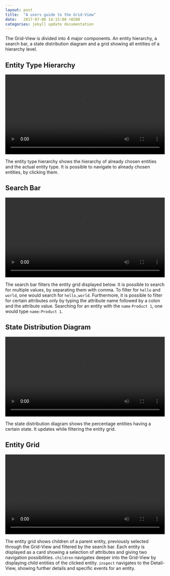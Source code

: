 ```yaml
---
layout: post
title:  "A users guide to the Grid-View"
date:   2017-07-06 14:15:00 +0200
categories: jekyll update documentation
---
```


The Grid-View is divided into 4 major components. An entity hierarchy, a search bar, a state distribution diagram and a grid showing all entities of a hierarchy level.

## Entity Type Hierarchy

<video style="width: 100%; height: auto;" autoplay loop>
  <source src="/argos/resources/grid-view-hierarchy.webm" type="video/webm">
  Your browser does not support the video tag.
</video><p></p>

The entity type hierarchy shows the hierarchy of already chosen entities and the actual entity type. It is possible to navigate to already chosen entities, by clicking them.

## Search Bar

<video style="width: 100%; height: auto;" autoplay loop>
  <source src="/argos/resources/grid-view-search-bar.webm" type="video/webm">
  Your browser does not support the video tag.
</video><p></p>

The search bar filters the entity grid displayed below. It is possible to search for multiple values, by separating them with comma. To filter for `hello` and `world`, one would search for `hello,world`. Furthermore, it is possible to filter for certain attributes only by typing the attribute name followed by a colon and the attribute value. Searching for an entity with the `name` `Product 1`, one would type `name:Product 1`.

## State Distribution Diagram

<video style="width: 100%; height: auto;" autoplay loop>
  <source src="/argos/resources/grid-view-state-distribution-diagram.webm" type="video/webm">
  Your browser does not support the video tag.
</video><p></p>

The state distribution diagram shows the percentage entities having a certain state. It updates while filtering the entity grid.

## Entity Grid

<video style="width: 100%; height: auto;" autoplay loop>
  <source src="/argos/resources/grid-view-entity-grid.webm" type="video/webm">
  Your browser does not support the video tag.
</video><p></p>

The entity grid shows children of a parent entity, previously selected through the Grid-View and filtered by the search bar. Each entity is displayed as a card showing a selection of attributes and giving two navigation possibilities. `children` navigates deeper into the Grid-View by displaying child entities of the clicked entity. `inspect` navigates to the Detail-View, showing further details and specific events for an entity.